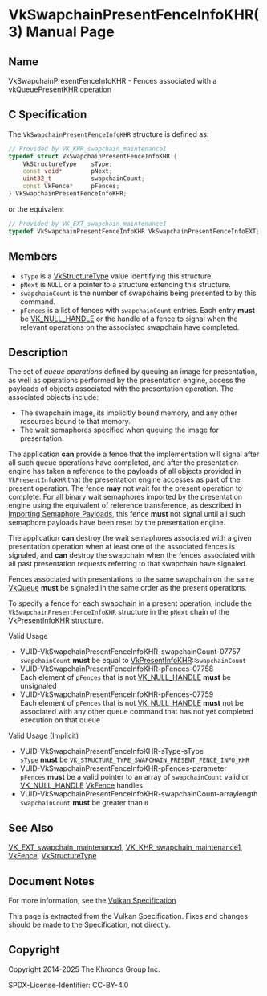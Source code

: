 # VkSwapchainPresentFenceInfoKHR(3) Manual Page

## Name

VkSwapchainPresentFenceInfoKHR - Fences associated with a vkQueuePresentKHR operation



## [](#_c_specification)C Specification

The `VkSwapchainPresentFenceInfoKHR` structure is defined as:

```c++
// Provided by VK_KHR_swapchain_maintenance1
typedef struct VkSwapchainPresentFenceInfoKHR {
    VkStructureType    sType;
    const void*        pNext;
    uint32_t           swapchainCount;
    const VkFence*     pFences;
} VkSwapchainPresentFenceInfoKHR;
```

or the equivalent

```c++
// Provided by VK_EXT_swapchain_maintenance1
typedef VkSwapchainPresentFenceInfoKHR VkSwapchainPresentFenceInfoEXT;
```

## [](#_members)Members

- `sType` is a [VkStructureType](https://registry.khronos.org/vulkan/specs/latest/man/html/VkStructureType.html) value identifying this structure.
- `pNext` is `NULL` or a pointer to a structure extending this structure.
- `swapchainCount` is the number of swapchains being presented to by this command.
- `pFences` is a list of fences with `swapchainCount` entries. Each entry **must** be [VK\_NULL\_HANDLE](https://registry.khronos.org/vulkan/specs/latest/man/html/VK_NULL_HANDLE.html) or the handle of a fence to signal when the relevant operations on the associated swapchain have completed.

## [](#_description)Description

The set of *queue operations* defined by queuing an image for presentation, as well as operations performed by the presentation engine, access the payloads of objects associated with the presentation operation. The associated objects include:

- The swapchain image, its implicitly bound memory, and any other resources bound to that memory.
- The wait semaphores specified when queuing the image for presentation.

The application **can** provide a fence that the implementation will signal after all such queue operations have completed, and after the presentation engine has taken a reference to the payloads of all objects provided in `VkPresentInfoKHR` that the presentation engine accesses as part of the present operation. The fence **may** not wait for the present operation to complete. For all binary wait semaphores imported by the presentation engine using the equivalent of reference transference, as described in [Importing Semaphore Payloads](#synchronization-semaphores-importing), this fence **must** not signal until all such semaphore payloads have been reset by the presentation engine.

The application **can** destroy the wait semaphores associated with a given presentation operation when at least one of the associated fences is signaled, and **can** destroy the swapchain when the fences associated with all past presentation requests referring to that swapchain have signaled.

Fences associated with presentations to the same swapchain on the same [VkQueue](https://registry.khronos.org/vulkan/specs/latest/man/html/VkQueue.html) **must** be signaled in the same order as the present operations.

To specify a fence for each swapchain in a present operation, include the `VkSwapchainPresentFenceInfoKHR` structure in the `pNext` chain of the [VkPresentInfoKHR](https://registry.khronos.org/vulkan/specs/latest/man/html/VkPresentInfoKHR.html) structure.

Valid Usage

- [](#VUID-VkSwapchainPresentFenceInfoKHR-swapchainCount-07757)VUID-VkSwapchainPresentFenceInfoKHR-swapchainCount-07757  
  `swapchainCount` **must** be equal to [VkPresentInfoKHR](https://registry.khronos.org/vulkan/specs/latest/man/html/VkPresentInfoKHR.html)::`swapchainCount`
- [](#VUID-VkSwapchainPresentFenceInfoKHR-pFences-07758)VUID-VkSwapchainPresentFenceInfoKHR-pFences-07758  
  Each element of `pFences` that is not [VK\_NULL\_HANDLE](https://registry.khronos.org/vulkan/specs/latest/man/html/VK_NULL_HANDLE.html) **must** be unsignaled
- [](#VUID-VkSwapchainPresentFenceInfoKHR-pFences-07759)VUID-VkSwapchainPresentFenceInfoKHR-pFences-07759  
  Each element of `pFences` that is not [VK\_NULL\_HANDLE](https://registry.khronos.org/vulkan/specs/latest/man/html/VK_NULL_HANDLE.html) **must** not be associated with any other queue command that has not yet completed execution on that queue

Valid Usage (Implicit)

- [](#VUID-VkSwapchainPresentFenceInfoKHR-sType-sType)VUID-VkSwapchainPresentFenceInfoKHR-sType-sType  
  `sType` **must** be `VK_STRUCTURE_TYPE_SWAPCHAIN_PRESENT_FENCE_INFO_KHR`
- [](#VUID-VkSwapchainPresentFenceInfoKHR-pFences-parameter)VUID-VkSwapchainPresentFenceInfoKHR-pFences-parameter  
  `pFences` **must** be a valid pointer to an array of `swapchainCount` valid or [VK\_NULL\_HANDLE](https://registry.khronos.org/vulkan/specs/latest/man/html/VK_NULL_HANDLE.html) [VkFence](https://registry.khronos.org/vulkan/specs/latest/man/html/VkFence.html) handles
- [](#VUID-VkSwapchainPresentFenceInfoKHR-swapchainCount-arraylength)VUID-VkSwapchainPresentFenceInfoKHR-swapchainCount-arraylength  
  `swapchainCount` **must** be greater than `0`

## [](#_see_also)See Also

[VK\_EXT\_swapchain\_maintenance1](https://registry.khronos.org/vulkan/specs/latest/man/html/VK_EXT_swapchain_maintenance1.html), [VK\_KHR\_swapchain\_maintenance1](https://registry.khronos.org/vulkan/specs/latest/man/html/VK_KHR_swapchain_maintenance1.html), [VkFence](https://registry.khronos.org/vulkan/specs/latest/man/html/VkFence.html), [VkStructureType](https://registry.khronos.org/vulkan/specs/latest/man/html/VkStructureType.html)

## [](#_document_notes)Document Notes

For more information, see the [Vulkan Specification](https://registry.khronos.org/vulkan/specs/latest/html/vkspec.html#VkSwapchainPresentFenceInfoKHR)

This page is extracted from the Vulkan Specification. Fixes and changes should be made to the Specification, not directly.

## [](#_copyright)Copyright

Copyright 2014-2025 The Khronos Group Inc.

SPDX-License-Identifier: CC-BY-4.0
